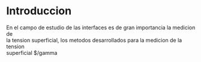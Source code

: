 # Introduccion

En el campo de estudio de las interfaces es de gran importancia la medicion de  
la tension superficial, los metodos desarrollados para la medicion de la tension  
superficial $/gamma 
